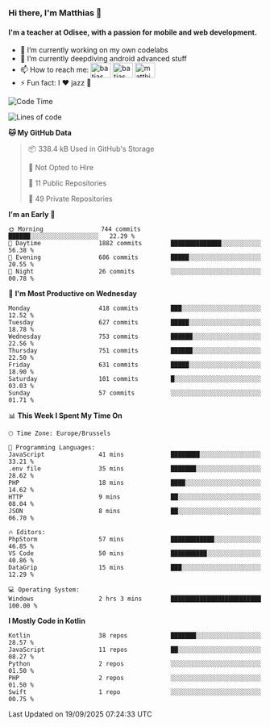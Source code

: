 ### Hi there, I'm Matthias 👋

#### I'm a teacher at Odisee, with a passion for mobile and web development.

- 🔭 I’m currently working on my own codelabs
- 🌱 I’m currently deepdiving android advanced stuff
- 📫 How to reach me: <a href="https://dev.to/batjas" target="_blank"><img align="center" src="https://raw.githubusercontent.com/rahuldkjain/github-profile-readme-generator/master/src/images/icons/Social/devto.svg" alt="batjas" height="30" width="40" /></a>
<a href="https://twitter.com/batjas" target="_blank"><img align="center" src="https://raw.githubusercontent.com/rahuldkjain/github-profile-readme-generator/master/src/images/icons/Social/twitter.svg" alt="batjas" height="30" width="40" /></a>
<a href="https://linkedin.com/in/matthiasdruwé" target="_blank"><img align="center" src="https://raw.githubusercontent.com/rahuldkjain/github-profile-readme-generator/master/src/images/icons/Social/linked-in-alt.svg" alt="matthiasdruwé" height="30" width="40" /></a>
- ⚡ Fun fact: I ❤ jazz 🎷


<!--START_SECTION:waka-->
![Code Time](http://img.shields.io/badge/Code%20Time-1%2C477%20hrs%2054%20mins-blue)

![Lines of code](https://img.shields.io/badge/From%20Hello%20World%20I%27ve%20Written-8.5%20million%20lines%20of%20code-blue)

**🐱 My GitHub Data** 

> 📦 338.4 kB Used in GitHub's Storage 
 > 
> 🚫 Not Opted to Hire
 > 
> 📜 11 Public Repositories 
 > 
> 🔑 49 Private Repositories 
 > 
**I'm an Early 🐤** 

```text
🌞 Morning                744 commits         ██████░░░░░░░░░░░░░░░░░░░   22.29 % 
🌆 Daytime                1882 commits        ██████████████░░░░░░░░░░░   56.38 % 
🌃 Evening                686 commits         █████░░░░░░░░░░░░░░░░░░░░   20.55 % 
🌙 Night                  26 commits          ░░░░░░░░░░░░░░░░░░░░░░░░░   00.78 % 
```
📅 **I'm Most Productive on Wednesday** 

```text
Monday                   418 commits         ███░░░░░░░░░░░░░░░░░░░░░░   12.52 % 
Tuesday                  627 commits         █████░░░░░░░░░░░░░░░░░░░░   18.78 % 
Wednesday                753 commits         ██████░░░░░░░░░░░░░░░░░░░   22.56 % 
Thursday                 751 commits         ██████░░░░░░░░░░░░░░░░░░░   22.50 % 
Friday                   631 commits         █████░░░░░░░░░░░░░░░░░░░░   18.90 % 
Saturday                 101 commits         █░░░░░░░░░░░░░░░░░░░░░░░░   03.03 % 
Sunday                   57 commits          ░░░░░░░░░░░░░░░░░░░░░░░░░   01.71 % 
```


📊 **This Week I Spent My Time On** 

```text
🕑︎ Time Zone: Europe/Brussels

💬 Programming Languages: 
JavaScript               41 mins             ████████░░░░░░░░░░░░░░░░░   33.21 % 
.env file                35 mins             ███████░░░░░░░░░░░░░░░░░░   28.62 % 
PHP                      18 mins             ████░░░░░░░░░░░░░░░░░░░░░   14.62 % 
HTTP                     9 mins              ██░░░░░░░░░░░░░░░░░░░░░░░   08.04 % 
JSON                     8 mins              ██░░░░░░░░░░░░░░░░░░░░░░░   06.70 % 

🔥 Editors: 
PhpStorm                 57 mins             ████████████░░░░░░░░░░░░░   46.85 % 
VS Code                  50 mins             ██████████░░░░░░░░░░░░░░░   40.86 % 
DataGrip                 15 mins             ███░░░░░░░░░░░░░░░░░░░░░░   12.29 % 

💻 Operating System: 
Windows                  2 hrs 3 mins        █████████████████████████   100.00 % 
```

**I Mostly Code in Kotlin** 

```text
Kotlin                   38 repos            ███████░░░░░░░░░░░░░░░░░░   28.57 % 
JavaScript               11 repos            ██░░░░░░░░░░░░░░░░░░░░░░░   08.27 % 
Python                   2 repos             ░░░░░░░░░░░░░░░░░░░░░░░░░   01.50 % 
PHP                      2 repos             ░░░░░░░░░░░░░░░░░░░░░░░░░   01.50 % 
Swift                    1 repo              ░░░░░░░░░░░░░░░░░░░░░░░░░   00.75 % 
```




 Last Updated on 19/09/2025 07:24:33 UTC
<!--END_SECTION:waka-->
